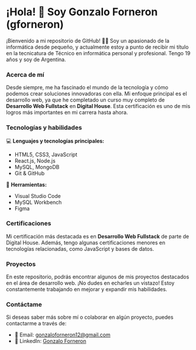 # ¡Hola! 👋 Soy Gonzalo Forneron (gforneron)

¡Bienvenido a mi repositorio de GitHub! 👨‍💻 Soy un apasionado de la informática desde pequeño, y actualmente estoy a punto de recibir mi título en la tecnicatura de Técnico en informática personal y profesional. Tengo 19 años y soy de Argentina.

### Acerca de mí

Desde siempre, me ha fascinado el mundo de la tecnología y cómo podemos crear soluciones innovadoras con ella. Mi enfoque principal es el desarrollo web, ya que he completado un curso muy completo de **Desarrollo Web Fullstack** en **Digital House**. Esta certificación es uno de mis logros más importantes en mi carrera hasta ahora.

### Tecnologías y habilidades

💻 **Lenguajes y tecnologías principales:**
- HTML5, CSS3, JavaScript
- React.js, Node.js
- MySQL, MongoDB
- Git & GitHub

🔧 **Herramientas:**
- Visual Studio Code
- MySQL Workbench
- Figma 

### Certificaciones

Mi certificación más destacada es en **Desarrollo Web Fullstack** de parte de Digital House. Además, tengo algunas certificaciones menores en tecnologías relacionadas, como JavaScript y bases de datos.

### Proyectos

En este repositorio, podrás encontrar algunos de mis proyectos destacados en el área de desarrollo web. ¡No dudes en echarles un vistazo! Estoy constantemente trabajando en mejorar y expandir mis habilidades.

### Contáctame

Si deseas saber más sobre mí o colaborar en algún proyecto, puedes contactarme a través de:

- 📧 Email: gonzaloforneron12@gmail.com
- 💼 LinkedIn: [Gonzalo Forneron](https://www.linkedin.com/in/gonzalo-forneron-8056a0267/)
